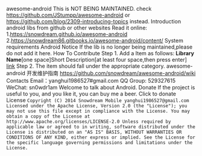 awesome-android This is NOT BEING MAINTAINED. check https://github.com/JStumpp/awesome-android or https://github.com/blog/2309-introducing-topics instead. Introduction android libs from github or other websites Read it online: 1.https://snowdream.github.io/awesome-android 2.https://snowdream86.gitbooks.io/awesome-android/content/ System requirements Android Notice If the lib is no longer being maintained,please do not add it here. How To Contribute Step 1. Add a Item as follows: **Library Name**[one space]Short Description[at least four space,then press enter] [link](link) Step 2. The item should fall under the appropriate category. awesome-android 开发维护指南 https://github.com/snowdream/awesome-android/wiki Contacts Email：yanghui1986527#gmail.com QQ Group: 529327615 WeChat: sn0wdr1am Welcome to talk about Android. Donate If the project is useful to you, and you like it, you can buy me a beer. Click to donate License ``` Copyright (C) 2014 Snowdream Mobile yanghui1986527@gmail.com Licensed under the Apache License, Version 2.0 (the "License"); you may not use this file except in compliance with the License. You may obtain a copy of the License at http://www.apache.org/licenses/LICENSE-2.0 Unless required by applicable law or agreed to in writing, software distributed under the License is distributed on an "AS IS" BASIS, WITHOUT WARRANTIES OR CONDITIONS OF ANY KIND, either express or implied. See the License for the specific language governing permissions and limitations under the License. ```